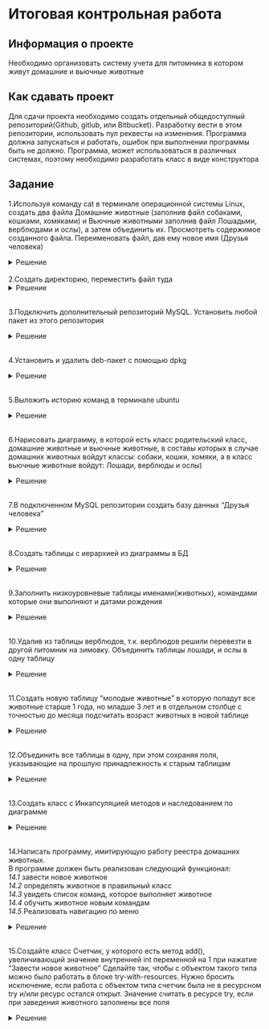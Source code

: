 # Итоговая контрольная работа

## Информация о проекте

Необходимо организовать систему учета для питомника в котором живут домашние и вьючные животные

## Как сдавать проект

Для сдачи проекта необходимо создать отдельный общедоступный репозиторий(Github, gitlub, или Bitbucket). Разработку вести в этом репозитории, использовать пул реквесты на изменения. Программа должна запускаться и работать, ошибок при выполнении программы быть не должно. Программа, может использоваться в различных системах, поэтому необходимо разработать класс в виде конструктора

## Задание
1.Используя команду cat в терминале операционной системы Linux, создать два файла Домашние животные (заполнив файл собаками, кошками, хомяками) и Вьючные животными заполнив файл Лошадьми, верблюдами и ослы), а затем объединить их. Просмотреть содержимое созданного файла. Переименовать файл, дав ему новое имя (Друзья человека)
<details>
<summary> Решение</summary>

![](./Linux/1.png)

</details>

<br>
2.Создать директорию, переместить файл туда
<details>
<summary> Решение</summary>

![](./Linux/2.png)

</details>

<br>

3.Подключить дополнительный репозиторий MySQL. Установить любой пакет из этого репозитория
<details>
<summary> Решение</summary>

![](./Linux/3_1.png)
![](./Linux/3_2.png)
![](./Linux/3_3.png)

</details>

<br>

4.Установить и удалить deb-пакет с помощью dpkg

<details>
<summary> Решение</summary>

![](./Linux/4_1.png)
![](./Linux/4_2.png)

</details>

<br>

5.Выложить историю команд в терминале ubuntu

<details>
<summary> Решение</summary>

![](./Linux/5.png)

</details>

<br>

6.Нарисовать диаграмму, в которой есть класс родительский класс, домашние животные и вьючные животные, в составы которых в случае домашних животных войдут классы: собаки, кошки, хомяки, а в класс вьючные животные войдут: Лошади, верблюды и ослы)

<details>
<summary> Решение</summary>

![](./Linux/6.png)

</details>

<br>

7.В подключенном MySQL репозитории создать базу данных “Друзья человека”

<details>
<summary> Решение</summary>

DROP DATABASE IF EXISTS Друзья_человека;

CREATE DATABASE Друзья_человека;

SHOW DATABASES;

USE Друзья_человека;

</details>

<br>

8.Создать таблицы с иерархией из диаграммы в БД

<details>
<summary> Решение</summary>

DROP TABLE IF EXISTS dogs;

CREATE TABLE dogs (

    id INT PRIMARY KEY AUTO_INCREMENT,

    animal_name VARCHAR(45),

    commands TEXT,

    date_of_birth DATE

);

DROP TABLE IF EXISTS cats;

CREATE TABLE cats (

    id INT PRIMARY KEY AUTO_INCREMENT,

    animal_name VARCHAR(45),

    commands TEXT,

    date_of_birth DATE

);

DROP TABLE IF EXISTS hamsters;

CREATE TABLE hamsters (

    id INT PRIMARY KEY AUTO_INCREMENT,

    animal_name VARCHAR(45),

    commands TEXT,

    date_of_birth DATE

);


DROP TABLE IF EXISTS horses;

CREATE TABLE horses (

    id INT PRIMARY KEY AUTO_INCREMENT,

    animal_name VARCHAR(45),

    commands TEXT,

    date_of_birth DATE

);


DROP TABLE IF EXISTS camels;

CREATE TABLE camels (

    id INT PRIMARY KEY AUTO_INCREMENT,

    animal_name VARCHAR(45),

    commands TEXT,

    date_of_birth DATE

);


DROP TABLE IF EXISTS donkeys;

CREATE TABLE donkeys (

    id INT PRIMARY KEY AUTO_INCREMENT,

    animal_name VARCHAR(45),

    commands TEXT,

    date_of_birth DATE

);

</details>

<br>

9.Заполнить низкоуровневые таблицы именами(животных), командами которые они выполняют и датами рождения

<details>
<summary> Решение</summary>

INSERT INTO cats (animal_name, commands, date_of_birth) VALUES

    ('cat_1', 'kis-kis', '2022-01-01'),

    ('cat_2', 'kis-kis', '2022-01-01'),

    ('cat_3', 'kis-kis', '2022-06-01'),

    ('cat_4', 'kis-kis', '2022-06-01'),

    ('cat_5', 'kis-kis', '2022-06-01');
   

INSERT INTO dogs (animal_name, commands, date_of_birth) VALUES

    ('dog_1', 'sit', '2022-02-01'),

    ('dog_2', 'sit', '2022-02-01'),

    ('dog_3', 'sit', '2022-07-01'),

    ('dog_4', 'sit', '2022-07-01'),

    ('dog_5', 'sit', '2022-07-01');


INSERT INTO hamsters (animal_name, commands, date_of_birth) VALUES
 
    ('hamster_1', 'eat', '2021-03-01'),

    ('hamster_2', 'eat', '2021-03-02'),

    ('hamster_3', 'eat', '2021-08-03'),

    ('hamster_4', 'eat', '2021-08-04'),

    ('hamster_5', 'eat', '2021-12-05');

INSERT INTO horses (animal_name, commands, date_of_birth) VALUES

    ('horse_1', 'br-br-br', '2020-04-01'),

    ('horse_2', 'br-br-br', '2020-05-02'),

    ('horse_3', 'br-br-br', '2020-09-03'),

    ('horse_4', 'br-br-br', '2020-10-04'),

    ('horse_5', 'br-br-br', '2020-11-05');

INSERT INTO camels (animal_name, commands, date_of_birth) VALUES
 
    ('camel_1', 'khh-khh', '2020-01-01'),

    ('camel_2', 'khh-khh', '2020-02-01'),

    ('camel_3', 'khh-khh', '2020-03-01'),

    ('camel_4', 'khh-khh', '2020-06-01'),

    ('camel_5', 'khh-khh', '2020-07-01');

INSERT INTO donkeys (animal_name, commands, date_of_birth) VALUES

    ('donkey_1', 'meal', '2021-01-01'),

    ('donkey_2', 'meal', '2021-02-01'),

    ('donkey_3', 'meal', '2021-05-01'),

    ('donkey_4', 'meal', '2021-06-01'),

    ('donkey_5', 'meal', '2021-07-01');


</details>

<br>

10.Удалив из таблицы верблюдов, т.к. верблюдов решили перевезти в другой питомник на зимовку. Объединить таблицы лошади, и ослы в одну таблицу

<details>
<summary> Решение</summary>

TRUNCATE camels;


DROP TABLE IF EXISTS artiodactyls;

CREATE TABLE artiodactyls AS

SELECT * FROM horses

UNION

SELECT * FROM donkeys;

</details>

<br>

11.Создать новую таблицу “молодые животные” в которую попадут все животные старше 1 года, но младше 3 лет и в отдельном столбце с точностью до месяца подсчитать возраст животных в новой таблице

<details>
<summary> Решение</summary>

DROP TABLE IF EXISTS young_animals;

CREATE TABLE young_animals AS

SELECT *, TIMESTAMPDIFF(MONTH, date_of_birth, CURDATE()) AS age_in_months

FROM (

    SELECT 'Dog' AS type_animal, animal_name, commands, date_of_birth FROM dogs

    UNION ALL

    SELECT 'Cat' AS type_animal, animal_name, commands, date_of_birth FROM cats

    UNION ALL

    SELECT 'Hamster' AS type_animal, animal_name, commands, date_of_birth FROM hamsters

    UNION ALL

    SELECT 'Horse' AS type_animal, animal_name, commands, date_of_birth FROM horses

    UNION ALL
    
    SELECT 'Donkey' AS type_animal, animal_name, commands, date_of_birth FROM donkeys

) AS animalses

WHERE date_of_birth >= DATE_SUB(CURDATE(), INTERVAL 3 YEAR)

AND date_of_birth <= DATE_SUB(CURDATE(), INTERVAL 1 YEAR);

</details>

<br>

12.Объединить все таблицы в одну, при этом сохраняя поля, указывающие на прошлую принадлежность к старым таблицам

<details>
<summary> Решение</summary>

DROP TABLE IF EXISTS all_animals;

CREATE TABLE all_animals AS

SELECT 'Dog' AS type_animal, animal_name, commands, date_of_birth FROM dogs

UNION ALL

SELECT 'Cat' AS type_animal, animal_name, commands, date_of_birth FROM cats

UNION ALL

SELECT 'Hamster' AS type_animal, animal_name, commands, date_of_birth FROM hamsters

UNION ALL

SELECT 'Horse' AS type_animal, animal_name, commands, date_of_birth FROM horses

UNION ALL

SELECT 'Donkey' AS type_animal, animal_name, commands, date_of_birth FROM donkeys;

</details>

<br>

13.Создать класс с Инкапсуляцией методов и наследованием по диаграмме

<details>
<summary> Решение</summary>

[Перейти к коду](./Animal_registry_java/Animals.java)

</details>

<br>

14.Написать программу, имитирующую работу реестра домашних животных.
<br> В программе должен быть реализован следующий функционал:
<br> _14.1_ завести новое животное
<br> _14.2_ определять животное в правильный класс
<br> _14.3_ увидеть список команд, которое выполняет животное
<br> _14.4_ обучить животное новым командам
<br> _14.5_ Реализовать навигацию по меню

<details>
<summary> Решение</summary>

[Перейти к коду](./Animal_registry_java/Main.java)

</details>

<br>

15.Создайте класс Счетчик, у которого есть метод add(), увеличивающий значение внутренней int переменной на 1 при нажатие “Завести новое животное” Сделайте так, чтобы с объектом такого типа можно было работать в блоке try-with-resources. Нужно бросить исключение, если работа с объектом типа счетчик была не в ресурсном try и/или ресурс остался открыт. Значение считать в ресурсе try, если при заведения животного заполнены все поля

<details>
<summary> Решение</summary>

[Перейти к коду](./Animal_registry_java/Counters.java)

</details>
